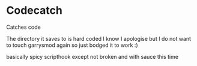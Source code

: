 # Codecatch
Catches code


The directory it saves to is hard coded I know I apologise but I do not want to touch garrysmod again so just bodged it to work :)

basically spicy scripthook except not broken and with sauce this time
